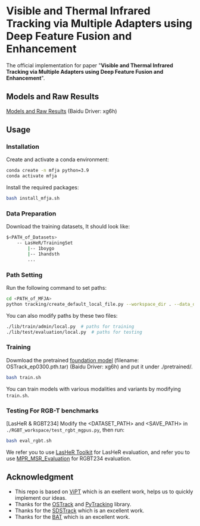 # Visible and Thermal Infrared Tracking via Multiple Adapters using Deep Feature Fusion and Enhancement

The official implementation for paper "**Visible and Thermal Infrared Tracking via Multiple Adapters using Deep Feature Fusion and Enhancement**".

## Models and Raw Results

[Models and Raw Results](https://pan.baidu.com/s/1G1nMA1Xlxqz8b-DB_XlwgA?pwd=xg6h) (Baidu Driver: xg6h)

## Usage

### Installation

Create and activate a conda environment:

```bash
conda create -n mfja python=3.9
conda activate mfja
```

Install the required packages:

```bash
bash install_mfja.sh
```

### Data Preparation

Download the training datasets, It should look like:

```bash
$<PATH_of_Datasets>
    -- LasHeR/TrainingSet
        |-- 1boygo
        |-- 1handsth
        ...
```

### Path Setting

Run the following command to set paths:

```bash
cd <PATH_of_MFJA>
python tracking/create_default_local_file.py --workspace_dir . --data_dir <PATH_of_Datasets> --save_dir ./output
```

You can also modify paths by these two files:

```bash
./lib/train/admin/local.py  # paths for training
./lib/test/evaluation/local.py  # paths for testing
```

### Training

Dowmload the pretrained [foundation model](https://pan.baidu.com/s/1G1nMA1Xlxqz8b-DB_XlwgA?pwd=xg6h) (filename: OSTrack_ep0300.pth.tar) (Baidu Driver: xg6h)
and put it under ./pretrained/.

```bash
bash train.sh
```

You can train models with various modalities and variants by modifying ``train.sh``.

### Testing For RGB-T benchmarks

[LasHeR & RGBT234]
Modify the <DATASET_PATH> and <SAVE_PATH> in ``./RGBT_workspace/test_rgbt_mgpus.py``, then run:

```bash
bash eval_rgbt.sh
```

We refer you to use [LasHeR Toolkit](https://github.com/BUGPLEASEOUT/LasHeR) for LasHeR evaluation,
and refer you to use [MPR_MSR_Evaluation](https://sites.google.com/view/ahutracking001/) for RGBT234 evaluation.

## Acknowledgment

- This repo is based on [ViPT](https://github.com/jiawen-zhu/ViPT) which is an exellent work, helps us to quickly implement our ideas.
- Thanks for the [OSTrack](https://github.com/botaoye/OSTrack) and [PyTracking](https://github.com/visionml/pytracking) library.
- Thanks for the [SDSTrack](https://github.com/hoqolo/SDSTrack) which is an excellent work.
- Thanks for the [BAT](https://github.com/SparkTempest/BAT) which is an excellent work.
